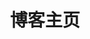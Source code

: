 ---
home: true
layout: BlogHome
icon: house
title: 博客主页
heroImage: /me.png
bgImage: /bgImage.jpg
heroText: 特卡波的个人博客
heroFullScreen: true
tagline: 感谢平凡的，软弱的，愿意改变也有所坚持的自己
projects:
  # - icon: folder-open
  #   name: 项目名称
  #   desc: 项目详细描述
  #   link: https://你的项目链接

  # - icon: link
  #   name: 链接名称
  #   desc: 链接详细描述
  #   link: https://链接地址

  # - icon: book
  #   name: 书籍名称
  #   desc: 书籍详细描述
  #   link: https://你的书籍链接

  # - icon: newspaper
  #   name: 文章名称
  #   desc: 文章详细描述
  #   link: https://你的文章链接

# footer: 自定义你的页脚文字
---